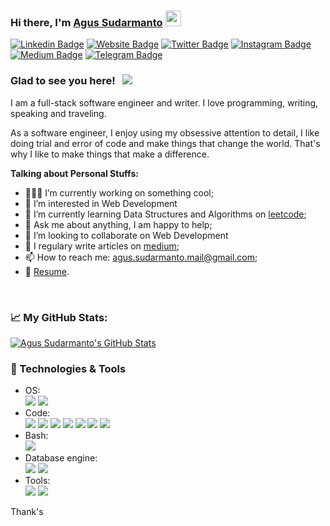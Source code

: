 ### Hi there, I'm <a href="https://agussudarmanto.netlify.app" target="_blank">Agus Sudarmanto</a> <img src="https://media.giphy.com/media/hvRJCLFzcasrR4ia7z/giphy.gif" width="25px">

[![Linkedin Badge](https://img.shields.io/badge/-LinkedIn-0e76a8?style=flat-square&logo=Linkedin&logoColor=white)](https://linkedin.com/in/agus-sudarmanto)
[![Website Badge](https://img.shields.io/badge/Website-3b5998?style=flat-square&logo=google-chrome&logoColor=white)](https://agus-sudarmanto.netlify.app)
[![Twitter Badge](https://img.shields.io/badge/-Twitter-00acee?style=flat-square&logo=Twitter&logoColor=white)](https://twitter.com/agus-sudarmanto)
[![Instagram Badge](https://img.shields.io/badge/-Instagram-e4405f?style=flat-square&logo=Instagram&logoColor=white)](https://instagram.com/agus-sudarmanto/)
[![Medium Badge](https://img.shields.io/badge/medium-%2312100E.svg?&style=for-square&logo=medium&logoColor=white)](https://agus-sudarmanto.medium.com/)
[![Telegram Badge](https://img.shields.io/badge/-Telegram-0088cc?style=flat-square&logo=Telegram&logoColor=white)](https://t.me/agus-sudarmanto)

### Glad to see you here! &nbsp; ![](https://visitor-badge.glitch.me/badge?page_id=agus-sudarmanto.agus-sudarmanto)

I am a full-stack software engineer and writer. I love programming, writing, speaking and traveling.

As a software engineer, I enjoy using my obsessive attention to detail, I like doing trial and error of code and make things that change the world. 
That's why I like to make things that make a difference.

<!--
<img align="right" alt="GIF" src="https://github.com/agus-sudarmanto/agus-sudarmanto/blob/master/coding.gif?raw=true" width="408" height="318" />
-->
  

**Talking about Personal Stuffs:**

- 👨🏻‍💻 I’m currently working on something cool;
- 👀 I’m interested in Web Development
- 🚀 I’m currently learning Data Structures and Algorithms on [leetcode](https://leetcode.com/agus-sudarmanto);
- 💬 Ask me about anything, I am happy to help;
- 💞️ I’m looking to collaborate on Web Development
- 📝 I regulary write articles on [medium](https://agus-sudarmanto.medium.com);
- 📫 How to reach me: agus.sudarmanto.mail@gmail.com;
- 📝 [Resume](https://agus-sudarmanto.netlify.app/Resume.pdf).

</br>

### 📈 **My GitHub Stats:**

<p>
  <!--
  <img height="180em" src="https://github-readme-stats.vercel.app/api?username=agus-sudarmanto&show_icons=true&hide_border=true&&count_private=true&include_all_commits=true" />
  <img height="180em" src="https://github-readme-stats.vercel.app/api/top-langs/?username=agus-sudarmanto&exclude_repo=KNN-Image-Classification&show_icons=true&hide_border=true&layout=compact&langs_count=8"/>
  -->
  
  <a href="https://github.com/agus-sudarmanto/agus-sudarmanto">
    <img align="center" src="https://github-readme-stats.vercel.app/api?username=agus-sudarmanto&show_icons=true&hide_border=true&line_height=27&count_private=true" alt="Agus Sudarmanto's GitHub Stats" />
    <!-- &title_color=ffffff&text_color=c9cacc&icon_color=2bbc8a&bg_color=1d1f21 -->
  </a>

  <!---
  <a href="https://github.com/agus-sudarmanto/agus-sudarmanto">
    <img align="center" src="https://github-readme-stats.vercel.app/api/top-langs/?username=agus-sudarmanto&hide=java,html,tex&title_color=ffffff&text_color=c9cacc&icon_color=2bbc8a&bg_color=1d1f21&langs_count=3" />
  </a>
  
  <a href="https://github.com/agus-sudarmanto/python-project-blueprint">
    <img align="center" src="https://github-readme-stats.vercel.app/api/pin/?username=MartinHeinz&repo=python-project-blueprint&title_color=ffffff&text_color=c9cacc&icon_color=2bbc8a&bg_color=1d1f21" />
  </a>

  <a href="https://github.com/agus-sudarmanto/go-project-blueprint">
    <img align="center" src="https://github-readme-stats.vercel.app/api/pin/?username=MartinHeinz&repo=go-project-blueprint&title_color=ffffff&text_color=c9cacc&icon_color=2bbc8a&bg_color=1d1f21" />
  </a>
  --->

</p>

### 🔧 Technologies & Tools
- OS:<br>
![](https://img.shields.io/badge/OS-Linux-informational?style=flat&logo=linux&logoColor=white&color=32a4e6)
![](https://img.shields.io/badge/OS-Mac-informational?style=flat&logo=mac&logoColor=white&color=32a4e6)
- Code:<br>
![](https://img.shields.io/badge/Code-Python-informational?style=flat&logo=python&logoColor=white&color=32a4e6)
![](https://img.shields.io/badge/Code-JavaScript-informational?style=flat&logo=javascript&logoColor=white&color=32a4e6)
![](https://img.shields.io/badge/Code-PHP-informational?style=flat&logo=php&logoColor=white&color=32a4e6)
![](https://img.shields.io/badge/Code-Golang-informational?style=flat&logo=go&logoColor=white&color=32a4e6)
![](https://img.shields.io/badge/Code-React-informational?style=flat&logo=react&logoColor=white&color=32a4e6)
![](https://img.shields.io/badge/Code-Vue-informational?style=flat&logo=vue.js&logoColor=white&color=32a4e6)
![](https://img.shields.io/badge/Code-Flutter-informational?style=flat&logo=flutter&logoColor=white&color=32a4e6)
- Bash:<br>
![](https://img.shields.io/badge/Shell-Bash-informational?style=flat&logo=gnu-bash&logoColor=white&color=32a4e6)
- Database engine:<br>
![](https://img.shields.io/badge/DB-MySQL-informational?style=flat&logo=mysql&logoColor=white&color=32a4e6)
![](https://img.shields.io/badge/DB-PostgreSQL-informational?style=flat&logo=postgresql&logoColor=white&color=32a4e6)
- Tools:<br>
![](https://img.shields.io/badge/Tools-Docker-informational?style=flat&logo=docker&logoColor=white&color=32a4e6)
![](https://img.shields.io/badge/Tools-Kubernetes-informational?style=flat&logo=kubernetes&logoColor=white&color=32a4e6)

Thank's

<!---
[![Agus Sudarmanto's GitHub stats](https://github-readme-stats.vercel.app/api?username=agus-sudarmanto&show_icons=true&hide_border=true&&count_private=true&include_all_commits=true)](https://github.com/agus-sudarmanto/agus-sudarmanto)

![visitors](https://visitor-badge.glitch.me/badge?page_id=${agus-sudarmanto}.${agus-sudarmanto})

agus-sudarmanto/agus-sudarmanto is a ✨ special ✨ repository because its `README.md` (this file) appears on your GitHub profile.
You can click the Preview link to take a look at your changes.
--->

<!-- Resources -->
<!-- Icons: https://simpleicons.org/ -->
<!-- GitHub Stats: https://github.com/anuraghazra/github-readme-stats -->
<!-- Emojis: https://emojipedia.org/emoji/ -->
<!-- HTML Emojis: https://www.fileformat.info/index.htm -->
<!-- Shields: https://shields.io/ -->
<!-- Awesome GitHub Profile README: https://github.com/abhisheknaiidu/awesome-github-profile-readme -->
